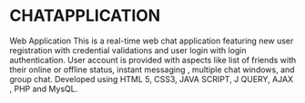 # CHATAPPLICATION
Web Application
This is a real-time web chat application featuring new user registration with credential validations and user login with login authentication. User account is provided with aspects like list of friends with their online or offline status, instant messaging , multiple chat windows, and group chat. 
Developed using HTML 5, CSS3, JAVA SCRIPT, J QUERY, AJAX , PHP and MysQL.

